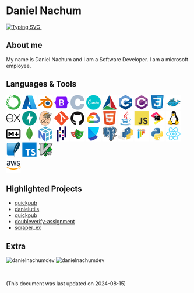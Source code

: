 <!-- markdownlint-disable MD033 MD041-->

<div >
<h1>
Daniel Nachum
</h1>
<div >
<a href="https://git.io/typing-svg" >
<img src="https://readme-typing-svg.herokuapp.com?font=Fira+Code&size=20&color=36BCF7FF&pause=250&width=800&height=75&lines=Software%20Developer;Musician" alt="Typing SVG" />
</a>
<img src="https://github-readme-stats.vercel.app/api?username=danielnachumdev&show_icons=true&locale=en&theme=grovbox" alt="" />
</div>
<div >
<h2>
About me
</h2>
My name is Daniel Nachum and I am a Software Developer.
I am a microsoft employee.
</div>
<div >
<h2>
Languages & Tools
</h2>
<img src="https://raw.githubusercontent.com/devicons/devicon/master/icons/anaconda/anaconda-original.svg" width="40" height="40" alt="anaconda" title="anaconda" />
<img src="https://raw.githubusercontent.com/devicons/devicon/master/icons/azure/azure-original.svg" width="40" height="40" alt="azure" title="azure" />
<img src="https://raw.githubusercontent.com/devicons/devicon/master/icons/blender/blender-original.svg" width="40" height="40" alt="blender" title="blender" />
<img src="https://raw.githubusercontent.com/devicons/devicon/master/icons/bootstrap/bootstrap-original.svg" width="40" height="40" alt="bootstrap" title="bootstrap" />
<img src="https://raw.githubusercontent.com/devicons/devicon/master/icons/c/c-original.svg" width="40" height="40" alt="c" title="c" />
<img src="https://raw.githubusercontent.com/devicons/devicon/master/icons/canva/canva-original.svg" width="40" height="40" alt="canva" title="canva" />
<img src="https://raw.githubusercontent.com/devicons/devicon/master/icons/cmake/cmake-original.svg" width="40" height="40" alt="cmake" title="cmake" />
<img src="https://raw.githubusercontent.com/devicons/devicon/master/icons/cplusplus/cplusplus-original.svg" width="40" height="40" alt="cplusplus" title="cplusplus" />
<img src="https://raw.githubusercontent.com/devicons/devicon/master/icons/csharp/csharp-original.svg" width="40" height="40" alt="csharp" title="csharp" />
<img src="https://raw.githubusercontent.com/devicons/devicon/master/icons/css3/css3-original.svg" width="40" height="40" alt="css3" title="css3" />
<img src="https://raw.githubusercontent.com/devicons/devicon/master/icons/docker/docker-original.svg" width="40" height="40" alt="docker" title="docker" />
<img src="https://raw.githubusercontent.com/devicons/devicon/master/icons/express/express-original.svg" width="40" height="40" alt="express" title="express" />
<img src="https://raw.githubusercontent.com/devicons/devicon/master/icons/fastapi/fastapi-original.svg" width="40" height="40" alt="fastapi" title="fastapi" />
<img src="https://raw.githubusercontent.com/devicons/devicon/master/icons/gcc/gcc-original.svg" width="40" height="40" alt="gcc" title="gcc" />
<img src="https://raw.githubusercontent.com/devicons/devicon/master/icons/git/git-original.svg" width="40" height="40" alt="git" title="git" />
<img src="https://raw.githubusercontent.com/devicons/devicon/master/icons/github/github-original.svg" width="40" height="40" alt="github" title="github" />
<img src="https://raw.githubusercontent.com/devicons/devicon/master/icons/googlecloud/googlecloud-original.svg" width="40" height="40" alt="googlecloud" title="googlecloud" />
<img src="https://raw.githubusercontent.com/devicons/devicon/master/icons/html5/html5-original.svg" width="40" height="40" alt="html5" title="html5" />
<img src="https://raw.githubusercontent.com/devicons/devicon/master/icons/java/java-original.svg" width="40" height="40" alt="java" title="java" />
<img src="https://raw.githubusercontent.com/devicons/devicon/master/icons/javascript/javascript-original.svg" width="40" height="40" alt="javascript" title="javascript" />
<img src="https://raw.githubusercontent.com/devicons/devicon/master/icons/jetbrains/jetbrains-original.svg" width="40" height="40" alt="jetbrains" title="jetbrains" />
<img src="https://raw.githubusercontent.com/devicons/devicon/master/icons/linux/linux-original.svg" width="40" height="40" alt="linux" title="linux" />
<img src="https://raw.githubusercontent.com/devicons/devicon/master/icons/markdown/markdown-original.svg" width="40" height="40" alt="markdown" title="markdown" />
<img src="https://raw.githubusercontent.com/devicons/devicon/master/icons/mongodb/mongodb-original.svg" width="40" height="40" alt="mongodb" title="mongodb" />
<img src="https://raw.githubusercontent.com/devicons/devicon/master/icons/numpy/numpy-original.svg" width="40" height="40" alt="numpy" title="numpy" />
<img src="https://raw.githubusercontent.com/devicons/devicon/master/icons/pandas/pandas-original.svg" width="40" height="40" alt="pandas" title="pandas" />
<img src="https://raw.githubusercontent.com/devicons/devicon/master/icons/playwright/playwright-original.svg" width="40" height="40" alt="playwright" title="playwright" />
<img src="https://raw.githubusercontent.com/devicons/devicon/master/icons/poetry/poetry-original.svg" width="40" height="40" alt="poetry" title="poetry" />
<img src="https://raw.githubusercontent.com/devicons/devicon/master/icons/postgresql/postgresql-original.svg" width="40" height="40" alt="postgresql" title="postgresql" />
<img src="https://raw.githubusercontent.com/devicons/devicon/master/icons/pypi/pypi-original.svg" width="40" height="40" alt="pypi" title="pypi" />
<img src="https://raw.githubusercontent.com/devicons/devicon/master/icons/pytest/pytest-original.svg" width="40" height="40" alt="pytest" title="pytest" />
<img src="https://raw.githubusercontent.com/devicons/devicon/master/icons/python/python-original.svg" width="40" height="40" alt="python" title="python" />
<img src="https://raw.githubusercontent.com/devicons/devicon/master/icons/react/react-original.svg" width="40" height="40" alt="react" title="react" />
<img src="https://raw.githubusercontent.com/devicons/devicon/master/icons/sqlite/sqlite-original.svg" width="40" height="40" alt="sqlite" title="sqlite" />
<img src="https://raw.githubusercontent.com/devicons/devicon/master/icons/typescript/typescript-original.svg" width="40" height="40" alt="typescript" title="typescript" />
<img src="https://raw.githubusercontent.com/devicons/devicon/master/icons/vim/vim-original.svg" width="40" height="40" alt="vim" title="vim" />
</div>
<img src="https://raw.githubusercontent.com/devicons/devicon/master/icons/amazonwebservices/amazonwebservices-original-wordmark.svg" width="40" height="40" alt="aws" />
<div >
<h2>
Highlighted Projects
</h2>
<ul>
<li>
	<a href="https://www.github.com/danielnachumdev/quickpub" >
quickpub
</a>

</li>
<li>
	<a href="https://www.github.com/danielnachumdev/danielutils" >
danielutils
</a>

</li>
<li>
	<a href="https://www.github.com/danielnachumdev/quickpub" >
quickpub
</a>

</li>
<li>
	<a href="https://www.github.com/danielnachumdev/doubleverify-assignment" >
doubleverify-assignment
</a>

</li>
<li>
	<a href="https://www.github.com/danielnachumdev/scraper_ex" >
scraper_ex
</a>

</li>
</ul>
</div>
<div >
<h2>
Extra
</h2>
<img src="https://github-readme-stats.vercel.app/api/top-langs?username=danielnachumdev&show_icons=true&locale=en&layout=compact&theme=grovbox" alt="danielnachumdev" />
<img src="https://github-readme-streak-stats.herokuapp.com/?user=danielnachumdev&theme=grovbox" alt="danielnachumdev" />
</div>
</div>
<div >
<h2>

</h2>
</br>
(This document was last updated on 2024-08-15)
</div>
